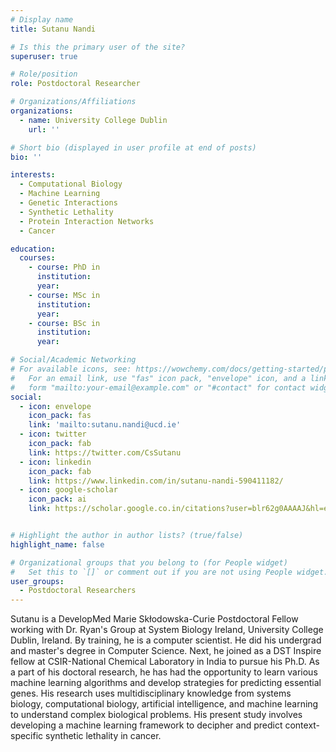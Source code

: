 ```yaml
---
# Display name
title: Sutanu Nandi

# Is this the primary user of the site?
superuser: true

# Role/position
role: Postdoctoral Researcher

# Organizations/Affiliations
organizations:
  - name: University College Dublin
    url: ''

# Short bio (displayed in user profile at end of posts)
bio: ''

interests:
  - Computational Biology
  - Machine Learning
  - Genetic Interactions
  - Synthetic Lethality
  - Protein Interaction Networks
  - Cancer

education:
  courses:
    - course: PhD in 
      institution: 
      year: 
    - course: MSc in
      institution: 
      year: 
    - course: BSc in 
      institution: 
      year: 

# Social/Academic Networking
# For available icons, see: https://wowchemy.com/docs/getting-started/page-builder/#icons
#   For an email link, use "fas" icon pack, "envelope" icon, and a link in the
#   form "mailto:your-email@example.com" or "#contact" for contact widget.
social:
  - icon: envelope
    icon_pack: fas
    link: 'mailto:sutanu.nandi@ucd.ie'
  - icon: twitter
    icon_pack: fab
    link: https://twitter.com/CsSutanu
  - icon: linkedin
    icon_pack: fab
    link: https://www.linkedin.com/in/sutanu-nandi-590411182/
  - icon: google-scholar
    icon_pack: ai
    link: https://scholar.google.co.in/citations?user=blr62g0AAAAJ&hl=en


# Highlight the author in author lists? (true/false)
highlight_name: false

# Organizational groups that you belong to (for People widget)
#   Set this to `[]` or comment out if you are not using People widget.
user_groups:
  - Postdoctoral Researchers
---
```


Sutanu is a DevelopMed Marie Skłodowska-Curie Postdoctoral Fellow working with Dr. Ryan's Group at System Biology Ireland, University College Dublin, Ireland. By training, he is a computer scientist. He did his undergrad and master's degree in Computer Science. Next, he joined as a DST Inspire fellow at CSIR-National Chemical Laboratory in India to pursue his Ph.D. As a part of his doctoral research, he has had the opportunity to learn various machine learning algorithms and develop strategies for predicting essential genes. His research uses multidisciplinary knowledge from systems biology, computational biology, artificial intelligence, and machine learning to understand complex biological problems. His present study involves developing a machine learning framework to decipher and predict context-specific synthetic lethality in cancer.
